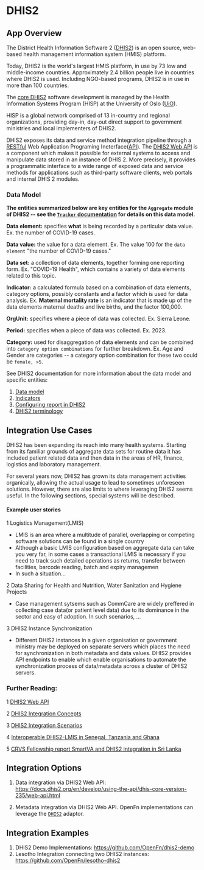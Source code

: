 # DHIS2

<!---Tool docs are (1) to ensure all OpenFn can more quickly and easily integrate with common tools, and (2) to educate any OpenFn user/the wider sector.--->

## App Overview

The District Health Information Software 2
([DHIS2](https://www.dhis2.org/about)) is an open source, web-based health
management information system (HMIS) platform.

Today, DHIS2 is the world's largest HMIS platform, in use by 73 low and
middle-income countries. Approximately 2.4 billion people live in countries
where DHIS2 is used. Including NGO-based programs, DHIS2 is in use in more than
100 countries.

The [core DHIS2](https://dhis2.org/overview/) software development is managed by
the Health Information Systems Program (HISP) at the University of Oslo
([UiO](https://www.uio.no/english/)).

HISP is a global network comprised of 13 in-country and regional organizations,
providing day-in, day-out direct support to government ministries and local
implementers of DHIS2.

DHIS2 exposes its data and service method integration pipeline through a
[RESTful](https://dhis2.stoplight.io/docs/dhis2) Web Application Programing
Ineterface([API](https://dhis2.stoplight.io/docs/dhis2)). The
[DHIS2 Web API](https://dhis2.stoplight.io/docs/dhis2) is a component which
makes it possible for external systems to access and manipulate data stored in
an instance of DHIS 2. More precisely, it provides a programmatic interface to a
wide range of exposed data and service methods for applications such as
third-party software clients, web portals and internal DHIS 2 modules.

### Data Model

**The entities summarized below are key entities for the `Aggregate` module of
DHIS2 -- see the
[`Tracker` documentation](https://docs.dhis2.org/en/develop/using-the-api/dhis-core-version-master/tracker.html)
for details on this data model.**

**Data element:** specifies **what** is being recorded by a particular data
value. Ex. the number of COVID-19 cases.

**Data value:** the value for a data element. Ex. The value 100 for the
`data element` "the number of COVID-19 cases."

**Data set:** a collection of data elements, together forming one reporting
form. Ex. "COVID-19 Health", which contains a variety of data elements related
to this topic.

**Indicator:** a calculated formula based on a combination of data elements,
category options, possibly constants and a factor which is used for data
analysis. Ex. **Maternal mortality rate** is an indicator that is made up of the
data elements maternal deaths and live births, and the factor 100,000.

**OrgUnit:** specifies where a piece of data was collected. Ex. Sierra Leone.

**Period:** specifies when a piece of data was collected. Ex. 2023.

**Category:** used for disaggregation of data elements and can be combined into
`category option combinations` for further breakdown. Ex. Age and Gender are
categories -- a category option combination for these two could be `female, >5`.

See DHIS2 documentation for more information about the data model and specific
entities:

1. [Data model](https://docs.dhis2.org/archive/en/2.30/developer/html/techarch_data_model.html)
2. [Indicators](https://docs.dhis2.org/en/implement/database-design/aggregate-system-design/indicators.html#:~:text=In%20DHIS2%2C%20the%20indicator%20is,do%20not%20have%20a%20denominator.)
3. [Configuring report in DHIS2](https://docs.dhis2.org/en/implement/database-design/aggregate-system-design/indicators.html#:~:text=In%20DHIS2%2C%20the%20indicator%20is,do%20not%20have%20a%20denominator.)
4. [DHIS2 terminology](https://dhis2-app-course.ifi.uio.no/learn/dhis2/introduction/overview/terminologies/)

## Integration Use Cases

DHIS2 has been expanding its reach into many health systems. Starting from its
familiar grounds of aggregate data sets for routine data it has included patient
related data and then data in the areas of HR, finance, logistics and laboratory
management.

For several years now, DHIS2 has grown its data management activities
organically, allowing the actual usage to lead to sometimes unforeseen
solutions. However, there are also limits to where leveraging DHIS2 seems
useful. In the following sections, special systems will be described.

#### Example user stories

1 Logistics Management(LMIS)

- LMIS is an area where a multitude of parallel, overlapping or competing
  software solutions can be found in a single country
- Although a basic LMIS configuration based on aggregate data can take you very
  far, in some cases a transactional LMIS is necessary if you need to track such
  detailed operations as returns, transfer between facilities, barcode reading,
  batch and expiry managemen
- In such a situation...

2 Data Sharing for Health and Nutrition, Water Sanitation and Hygiene Projects

- Case management sytsems such as CommCare are widely preffered in collecting
  case data(or patient level data) due to its dominance in the sector and easy
  of adoption. In such scenarios, ...

3 DHIS2 Instance Synchronization

- Different DHIS2 instances in a given organisation or government ministry may
  be deployed on separate servers which places the need for synchronization in
  both metadata and data values. DHIS2 provides API endpoints to enable which
  enable organisations to automate the synchronization process of data/metadata
  across a cluster of DHIS2 servers.

### Further Reading:

1
[DHIS2 Web API](https://docs.dhis2.org/en/develop/using-the-api/dhis-core-version-235/web-api.html)

2
[DHIS2 Integration Concepts](https://docs.dhis2.org/2.28/en/implementer/html/integration.html#:~:text=DHIS2%20is%20often%20used%20as,on%20stocks%20and%20human%20resources.)

3
[DHIS2 Integration Scenarios](https://docs.dhis2.org/master/en/implementer/html/different-dhis2-integration-scenarios.html)

4
[Interoperable DHIS2-LMIS in Senegal, Tanzania and Ghana](https://www.childhealthtaskforce.org/sites/default/files/2019-01/Interoperable%20DHIS2-LMIS%20in%20Senegal%2C%20Tanzania%2C%20and%20Ghana%20%28HISP%20Team%20at%20UIO-2017%29.pdf)

5
[CRVS Fellowship report SmartVA and DHIS2 integration in Sri Lanka](https://crvsgateway.info/file/17042/3010https://crvsgateway.info/file/17042/3010)

## Integration Options

1. Data integration via DHIS2 Web API:
   https://docs.dhis2.org/en/develop/using-the-api/dhis-core-version-235/web-api.html

2. Metadata integration via DHIS2 Web API. OpenFn implementations can leverage
   the [`DHIS2`](https://github.com/OpenFn/language-dhis2) adaptor.

## Integration Examples

1. DHIS2 Demo Implementations: https://github.com/OpenFn/dhis2-demo
2. Lesotho Integration connecting two DHIS2 instances:
   https://github.com/OpenFn/lesotho-dhis2
